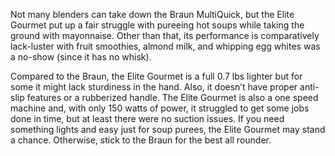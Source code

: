 Not many blenders can take down the Braun MultiQuick, but the Elite Gourmet put up a fair struggle with pureeing hot soups while taking the ground with mayonnaise. Other than that, its performance is comparatively lack-luster with fruit smoothies, almond milk, and whipping egg whites was a no-show (since it has no whisk). 

Compared to the Braun, the Elite Gourmet is a full 0.7 lbs lighter but for some it might lack sturdiness in the hand. Also, it doesn’t have proper anti-slip features or a rubberized handle. The Elite Gourmet is also a one speed machine and, with only 150 watts of power, it struggled to get some jobs done in time, but at least there were no suction issues. If you need something lights and easy just for soup purees, the Elite Gourmet may stand a chance. Otherwise, stick to the Braun for the best all rounder.